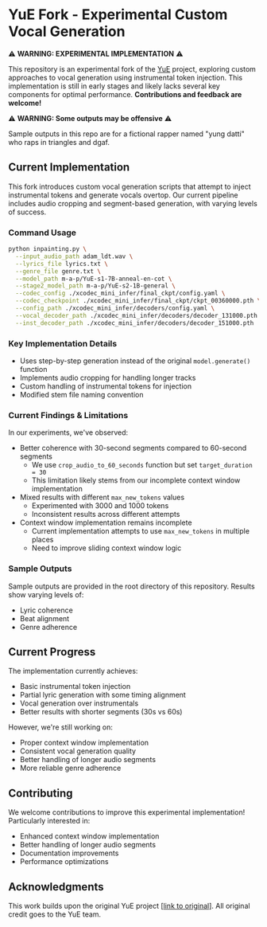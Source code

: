 # YuE Fork - Experimental Custom Vocal Generation

⚠️ **WARNING: EXPERIMENTAL IMPLEMENTATION** ⚠️

This repository is an experimental fork of the [YuE](https://github.com/multimodal-art-projection/YuE/) project, exploring custom approaches to vocal generation using instrumental token injection. This implementation is still in early stages and likely lacks several key components for optimal performance. **Contributions and feedback are welcome!**

⚠️ **WARNING: Some outputs may be offensive** ⚠️

Sample outputs in this repo are for a fictional rapper named "yung datti" who raps in triangles and dgaf.

## Current Implementation

This fork introduces custom vocal generation scripts that attempt to inject instrumental tokens and generate vocals overtop. Our current pipeline includes audio cropping and segment-based generation, with varying levels of success.

### Command Usage

```bash
python inpainting.py \
  --input_audio_path adam_ldt.wav \
  --lyrics_file lyrics.txt \
  --genre_file genre.txt \
  --model_path m-a-p/YuE-s1-7B-anneal-en-cot \
  --stage2_model_path m-a-p/YuE-s2-1B-general \
  --codec_config ./xcodec_mini_infer/final_ckpt/config.yaml \
  --codec_checkpoint ./xcodec_mini_infer/final_ckpt/ckpt_00360000.pth \
  --config_path ./xcodec_mini_infer/decoders/config.yaml \
  --vocal_decoder_path ./xcodec_mini_infer/decoders/decoder_131000.pth \
  --inst_decoder_path ./xcodec_mini_infer/decoders/decoder_151000.pth
```

### Key Implementation Details

- Uses step-by-step generation instead of the original `model.generate()` function
- Implements audio cropping for handling longer tracks
- Custom handling of instrumental tokens for injection
- Modified stem file naming convention

### Current Findings & Limitations

In our experiments, we've observed:

- Better coherence with 30-second segments compared to 60-second segments
  - We use `crop_audio_to_60_seconds` function but set `target_duration = 30`
  - This limitation likely stems from our incomplete context window implementation
- Mixed results with different `max_new_tokens` values
  - Experimented with 3000 and 1000 tokens
  - Inconsistent results across different attempts
- Context window implementation remains incomplete
  - Current implementation attempts to use `max_new_tokens` in multiple places
  - Need to improve sliding context window logic

### Sample Outputs

Sample outputs are provided in the root directory of this repository. Results show varying levels of:
- Lyric coherence
- Beat alignment
- Genre adherence

## Current Progress

The implementation currently achieves:
- Basic instrumental token injection
- Partial lyric generation with some timing alignment
- Vocal generation over instrumentals
- Better results with shorter segments (30s vs 60s)

However, we're still working on:
- Proper context window implementation
- Consistent vocal generation quality
- Better handling of longer audio segments
- More reliable genre adherence

## Contributing

We welcome contributions to improve this experimental implementation! Particularly interested in:
- Enhanced context window implementation
- Better handling of longer audio segments
- Documentation improvements
- Performance optimizations

## Acknowledgments

This work builds upon the original YuE project [[link to original](https://github.com/multimodal-art-projection/YuE/)]. All original credit goes to the YuE team.
